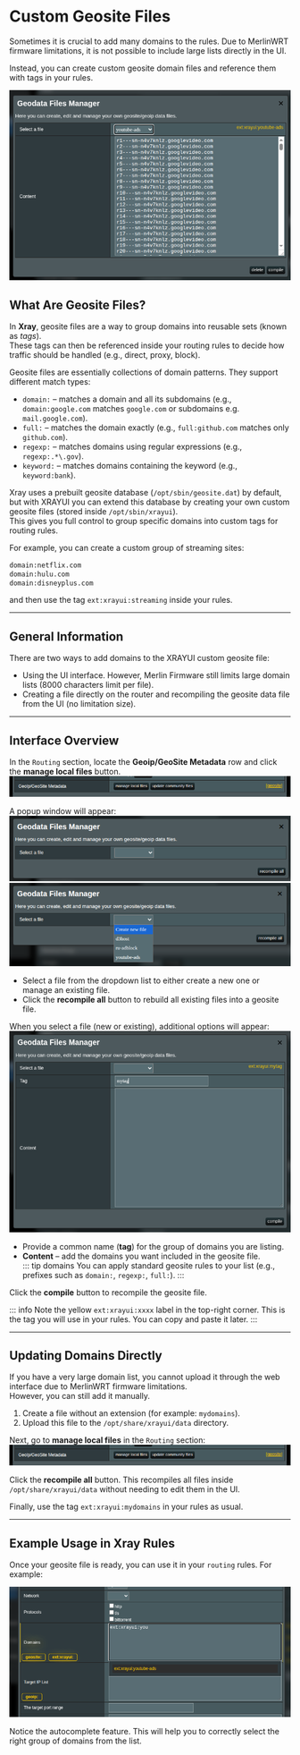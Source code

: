 # Custom Geosite Files

Sometimes it is crucial to add many domains to the rules. Due to MerlinWRT firmware limitations, it is not possible to include large lists directly in the UI.

Instead, you can create custom geosite domain files and reference them with tags in your rules.

![geosite](../.vuepress/public/images/custom-geodata/20250902212115.png)

## What Are Geosite Files?

In **Xray**, geosite files are a way to group domains into reusable sets (known as _tags_).  
These tags can then be referenced inside your routing rules to decide how traffic should be handled (e.g., direct, proxy, block).

Geosite files are essentially collections of domain patterns. They support different match types:

- `domain:` – matches a domain and all its subdomains (e.g., `domain:google.com` matches `google.com` or subdomains e.g. `mail.google.com`).
- `full:` – matches the domain exactly (e.g., `full:github.com` matches only `github.com`).
- `regexp:` – matches domains using regular expressions (e.g., `regexp:.*\.gov`).
- `keyword:` – matches domains containing the keyword (e.g., `keyword:bank`).

Xray uses a prebuilt geosite database (`/opt/sbin/geosite.dat`) by default, but with XRAYUI you can extend this database by creating your own custom geosite files (stored inside `/opt/sbin/xrayui`).  
This gives you full control to group specific domains into custom tags for routing rules.

For example, you can create a custom group of streaming sites:

```text
domain:netflix.com
domain:hulu.com
domain:disneyplus.com
```

and then use the tag `ext:xrayui:streaming` inside your rules.

---

## General Information

There are two ways to add domains to the XRAYUI custom geosite file:

- Using the UI interface. However, Merlin Firmware still limits large domain lists (8000 characters limit per file).
- Creating a file directly on the router and recompiling the geosite data file from the UI (no limitation size).

---

## Interface Overview

In the `Routing` section, locate the **Geoip/GeoSite Metadata** row and click the **manage local files** button.  
![row](../.vuepress/public/images/custom-geodata/20250902212219.png)

A popup window will appear:  
![new window](../.vuepress/public/images/custom-geodata/20250902212322.png)  
![new window](../.vuepress/public/images/custom-geodata/20250902212348.png)

- Select a file from the dropdown list to either create a new one or manage an existing file.
- Click the **recompile all** button to rebuild all existing files into a geosite file.

When you select a file (new or existing), additional options will appear:  
![edit file](../.vuepress/public/images/custom-geodata/20250902212551.png)

- Provide a common name (**tag**) for the group of domains you are listing.
- **Content** – add the domains you want included in the geosite file.  
  ::: tip domains
  You can apply standard geosite rules to your list (e.g., prefixes such as `domain:`, `regexp:`, `full:`).
  :::

Click the **compile** button to recompile the geosite file.

::: info
Note the yellow `ext:xrayui:xxxx` label in the top-right corner. This is the tag you will use in your rules. You can copy and paste it later.
:::

---

## Updating Domains Directly

If you have a very large domain list, you cannot upload it through the web interface due to MerlinWRT firmware limitations.  
However, you can still add it manually.

1. Create a file without an extension (for example: `mydomains`).
2. Upload this file to the `/opt/share/xrayui/data` directory.

Next, go to **manage local files** in the `Routing` section:  
![row](../.vuepress/public/images/custom-geodata/20250902212219.png)

Click the **recompile all** button. This recompiles all files inside `/opt/share/xrayui/data` without needing to edit them in the UI.

Finally, use the tag `ext:xrayui:mydomains` in your rules as usual.

---

## Example Usage in Xray Rules

Once your geosite file is ready, you can use it in your `routing` rules. For example:

![rules](../.vuepress/public/images/custom-geodata/20250902214654.png)

Notice the autocomplete feature. This will help you to correctly select the right group of domains from the list.
